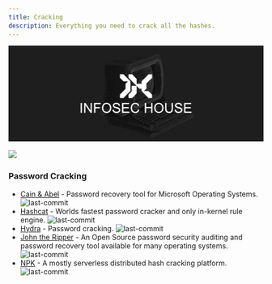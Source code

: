 ```yaml
---
title: Cracking
description: Everything you need to crack all the hashes.
---
```


![](/assets/headers/header-logo.png)

![](https://img.shields.io/badge/Tools%20%26%20Resources%20Available-5-757575?style=for-the-badge)

### Password Cracking

* [Cain & Abel](https://github.com/xchwarze/Cain) - Password recovery tool for Microsoft Operating Systems. ![last-commit](https://img.shields.io/github/last-commit/xchwarze/Cain?style=flat)
* [Hashcat](https://github.com/hashcat/hashcat) - Worlds fastest password cracker and only in-kernel rule engine. ![last-commit](https://img.shields.io/github/last-commit/hashcat/hashcat?style=flat)
* [Hydra](https://github.com/vanhauser-thc/thc-hydra) - Password cracking. ![last-commit](https://img.shields.io/github/last-commit/vanhauser-thc/thc-hydra?style=flat)
* [John the Ripper](https://github.com/openwall/john) - An Open Source password security auditing and password recovery tool available for many operating systems. ![last-commit](https://img.shields.io/github/last-commit/openwall/john?style=flat)
* [NPK](https://github.com/c6fc/npk) - A mostly serverless distributed hash cracking platform. ![last-commit](https://img.shields.io/github/last-commit/c6fc/npk?style=flat)